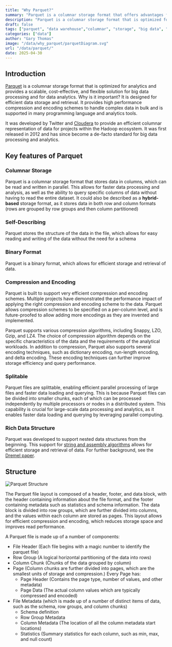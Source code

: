 ```yaml
---
title: "Why Parquet?"
summary: "Parquet is a columnar storage format that offers advantages for big data processing and analytics"
description: "Parquet is a columnar storage format that is optimized for analytics and provides a scalable, cost-effective, and flexible solution for data analytics. Why is it important?"
draft: false
tags: ["parquet", "data warehouse","columnar", "storage", "big data", "data analytics"]
categories: ["data"]
author: "Gary Thomas"
image: "/data/why_parquet/parquetDiagram.svg"
url: "/data/parquet/"
date: 2025-04-30
---
```


## Introduction

[Parquet](https://parquet.apache.org/) is a columnar storage format that is optimized for analytics and provides a scalable, cost-effective, and flexible solution for big data processing and for data analytics. Why is it important?
 It is designed for efficient data storage and retrieval. It provides high performance compression and encoding schemes to handle complex data in bulk and is supported in many programming language and analytics tools.

 It was developed by Twitter and [Cloudera](https://www.cloudera.com/) to provide an efficient columnar representation of data for projects within the Hadoop ecosystem. It was first released in 2012 and has since become a de-facto standard for big data processing and analytics.

## Key features of Parquet

### Columnar Storage

Parquet is a columnar storage format that stores data in columns, which can be read and written in parallel. This allows for faster data processing and analysis, as well as the ability to query specific columns of data without having to read the entire dataset.
It could also be described as a **hybrid-based** storage format, as it stores data in both row and column formats (rows are grouped by row groups and then column partitioned)

### Self-Describing

Parquet stores the structure of the data in the file, which allows for easy reading and writing of the data without the need for a schema

### Binary Format

Parquet is a binary format, which allows for efficient storage and retrieval of data.

### Compression and Encoding

Parquet is built to support very efficient compression and encoding schemes. Multiple projects have demonstrated the performance impact of applying the right compression and encoding scheme to the data. Parquet allows compression schemes to be specified on a per-column level, and is future-proofed to allow adding more encodings as they are invented and implemented.

Parquet supports various compression algorithms, including Snappy, LZO, Gzip, and LZ4. The choice of compression algorithm depends on the specific characteristics of the data and the requirements of the analytical workloads. In addition to compression, Parquet also supports several encoding techniques, such as dictionary encoding, run-length encoding, and delta encoding. These encoding techniques can further improve storage efficiency and query performance.

### Splitable

Parquet files are splittable, enabling efficient parallel processing of large files and faster data loading and querying. This is because Parquet files can be divided into smaller chunks, each of which can be processed independently by multiple processors or nodes in a distributed system. This capability is crucial for large-scale data processing and analytics, as it enables faster data loading and querying by leveraging parallel computing.

### Rich Data Structure

Parquet was developed to support nested data structures from the beginning. This support for [string and assembly algorithms](https://github.com/julienledem/redelm/wiki/The-striping-and-assembly-algorithms-from-the-Dremel-paper) allows for efficient storage and retrieval of data. For further background, see the [Dremel paper](https://research.google/pubs/dremel-a-decade-of-interactive-sql-analysis-at-web-scale/).

## Structure

![Parquet Structure](/data/why_parquet/parquetFileStructure.svg)

The Parquet file layout is composed of a header, footer, and data block, with the header containing information about the file format, and the footer containing metadata such as statistics and schema information. The data block is divided into row groups, which are further divided into columns, and the values within each column are stored as pages. This layout allows for efficient compression and encoding, which reduces storage space and improves read performance.

A Parquet file is made up of a number of components:

- File Header (Each file begins with a magic number to identify the parquet file)
- Row Group (A logical horizontal partitioning of the data into rows)
- Column Chunk (Chunks of the data grouped by column)
- Page (Column chunks are further divided into pages, which are the smallest units of storage and compression.) Every Page has:
    - Page Header (Contains the page type, number of values, and other metadata)
    - Page Data (The actual column values which are typically compressed and encoded)
- File Metadata (which is made up of a number of distinct items of data, such as the schema, row groups, and column chunks)
    - Schema definition
    - Row Group Metadata
    - Column Metadata (The location of all the column metadata start locations)
    - Statistics (Summary statistics for each column, such as min, max, and null count)
